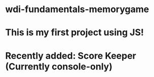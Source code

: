 # wdi-fundamentals-memorygame

# This is my first project using JS!

# Recently added: Score Keeper (Currently console-only)
